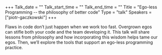 +++
Talk_date = ""
Talk_start_time = ""
Talk_end_time = ""
Title = "Ego-less Programming -- the philosophy of better code"
Type = "talk"
Speakers = ["piotr-gaczkowski"]
+++

Flaws in code don’t just happen when we work too fast. Overgrown egos can stifle both your code and the team developing it. This talk will share lessons from philosophy and how incorporating this wisdom helps tame our egos. Then, we’ll explore the tools that support an ego-less programming practice.